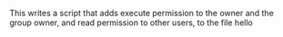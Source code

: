 This writes a script that adds execute permission to the owner and the group owner, and read permission to other users, to the file hello
